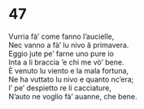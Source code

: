 # 47  
  
Vurria fà’ come fanno l’aucielle,  
Nec vanno a fà’ lu nivo â primavera.  
Eggio jute pe’ farne uno pure io  
Inta a li braccia ’e chi me vò’ bene.  
È venuto lu viento e la mala fortuna,  
Ne ha vuttato lu nivo e quanto nc’era;  
I’ pe’ despietto re li cacciature,  
N’auto ne voglio fà’ auanne, che bene.
